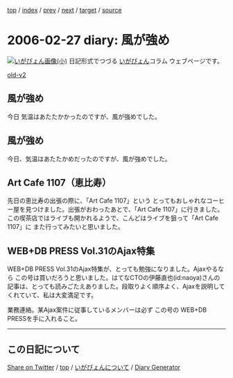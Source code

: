 [top](https://igapyon.github.io/diary/) 
 / [index](https://igapyon.github.io/diary/2006/index.html) 
 / [prev](https://igapyon.github.io/diary/2006/ig060225.html) 
 / [next](https://igapyon.github.io/diary/2006/ig060228.html) 
 / [target](https://igapyon.github.io/diary/2006/ig060227.html) 
 / [source](https://github.com/igapyon/diary/blob/gh-pages/2006/ig060227.html.src.md) 

2006-02-27 diary: 風が強め
=====================================================================================================
[![いがぴょん画像(小)](https://igapyon.github.io/diary/images/iga200306s.jpg "いがぴょん")](https://igapyon.github.io/diary/memo/memoigapyon.html) 日記形式でつづる [いがぴょん](https://igapyon.github.io/diary/memo/memoigapyon.html)コラム ウェブページです。

[old-v2](ig060227-orig.html)

## 風が強め

今日 気温はあたたかかったのですが、風が強めでした。


## 風が強め

今日、気温はあたたかめだったのですが、風が強めでした。

## Art Cafe 1107（恵比寿）

先日の恵比寿の出張の際に、「Art Cafe 1107」という とってもおしゃれなコーヒー屋を見つけました。出張がおわったあとで、「Art Cafe 1107」に行きました。この喫茶店ではライブも開かれるようで、こんどはライブを狙って「Art Cafe 1107」に また行ってみたいと思いました。

## WEB+DB PRESS Vol.31のAjax特集

WEB+DB PRESS Vol.31のAjax特集が、とっても勉強になりました。Ajaxやるなら この号は買いだろうと思いました。はてなCTOの伊藤直也(id:naoya)さんの記事は、とっても読みごたえありました。段取りよく順序よく、Ajaxを説明してくれていて、私は大変満足です。

業務連絡。某Ajax案件に従事しているメンバーは必ず この号の WEB+DB PRESSを手に入れること。

----------------------------------------------------------------------------------------------------

## この日記について

[Share on Twitter](https://twitter.com/intent/tweet?hashtags=igapyon%2Cdiary%2C%E3%81%84%E3%81%8C%E3%81%B4%E3%82%87%E3%82%93&text=%E9%A2%A8%E3%81%8C%E5%BC%B7%E3%82%81&url=https%3A%2F%2Figapyon.github.io%2Fdiary%2F2006%2Fig060227.html) / [top](https://igapyon.github.io/diary/) / [いがぴょんについて](https://igapyon.github.io/diary/memo/memoigapyon.html) / [Diary Generator](https://github.com/igapyon/igapyonv3)
